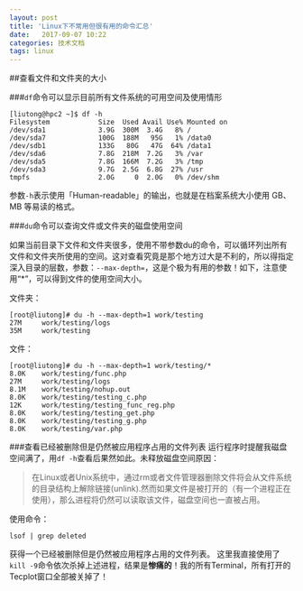 ```yaml
---
layout: post
title: 'Linux下不常用但很有用的命令汇总'
date:   2017-09-07 10:22
categories: 技术文档
tags: linux
---
```


##查看文件和文件夹的大小

###`df`命令可以显示目前所有文件系统的可用空间及使用情形

```
[liutong@hpc2 ~]$ df -h
Filesystem            Size  Used Avail Use% Mounted on
/dev/sda1             3.9G  300M  3.4G   8% /
/dev/sda7             100G  188M   95G   1% /data0
/dev/sdb1             133G   80G   47G  64% /data1
/dev/sda6             7.8G  218M  7.2G   3% /var
/dev/sda5             7.8G  166M  7.2G   3% /tmp
/dev/sda3             9.7G  2.5G  6.8G  27% /usr
tmpfs                 2.0G     0  2.0G   0% /dev/shm
```

参数`-h`表示使用「Human-readable」的输出，也就是在档案系统大小使用 GB、MB 等易读的格式。

###`du`命令可以查询文件或文件夹的磁盘使用空间

如果当前目录下文件和文件夹很多，使用不带参数du的命令，可以循环列出所有文件和文件夹所使用的空间。这对查看究竟是那个地方过大是不利的，所以得指定深入目录的层数，参数：`--max-depth=`，这是个极为有用的参数！如下，注意使用“*”，可以得到文件的使用空间大小。

文件夹：
```
[root@liutong]# du -h --max-depth=1 work/testing
27M     work/testing/logs
35M     work/testing
```

文件：
```
[root@liutong]# du -h --max-depth=1 work/testing/*
8.0K    work/testing/func.php
27M     work/testing/logs
8.1M    work/testing/nohup.out
8.0K    work/testing/testing_c.php
12K     work/testing/testing_func_reg.php
8.0K    work/testing/testing_get.php
8.0K    work/testing/testing_g.php
8.0K    work/testing/var.php
```

###查看已经被删除但是仍然被应用程序占用的文件列表
运行程序时提醒我磁盘空间满了，用`df -h`查看后果然如此。未释放磁盘空间原因：
> 在Linux或者Unix系统中，通过rm或者文件管理器删除文件将会从文件系统的目录结构上解除链接(unlink).然而如果文件是被打开的（有一个进程正在使用），那么进程将仍然可以读取该文件，磁盘空间也一直被占用。

使用命令：
```
lsof | grep deleted
```
获得一个已经被删除但是仍然被应用程序占用的文件列表。
这里我直接使用了`kill -9`命令依次杀掉上述进程，结果是**惨痛的**！我的所有Terminal，所有打开的Tecplot窗口全部被关掉了！